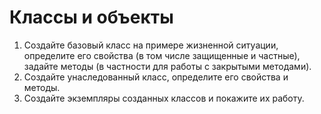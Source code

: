 # Классы и объекты

1. Создайте базовый класс на примере жизненной ситуации, определите его свойства (в том числе защищенные и частные), задайте методы (в частности для работы с закрытыми методами).
2. Создайте унаследованный класс, определите его свойства и методы.
3. Создайте экземпляры созданных классов и покажите их работу.